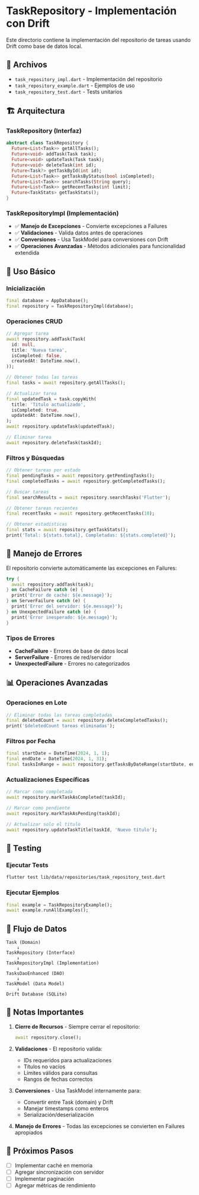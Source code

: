 # TaskRepository - Implementación con Drift

Este directorio contiene la implementación del repositorio de tareas usando Drift como base de datos local.

## 📁 Archivos

- `task_repository_impl.dart` - Implementación del repositorio
- `task_repository_example.dart` - Ejemplos de uso
- `task_repository_test.dart` - Tests unitarios

## 🏗️ Arquitectura

### TaskRepository (Interfaz)
```dart
abstract class TaskRepository {
  Future<List<Task>> getAllTasks();
  Future<void> addTask(Task task);
  Future<void> updateTask(Task task);
  Future<void> deleteTask(int id);
  Future<Task?> getTaskById(int id);
  Future<List<Task>> getTasksByStatus(bool isCompleted);
  Future<List<Task>> searchTasks(String query);
  Future<List<Task>> getRecentTasks(int limit);
  Future<TaskStats> getTaskStats();
}
```

### TaskRepositoryImpl (Implementación)
- ✅ **Manejo de Excepciones** - Convierte excepciones a Failures
- ✅ **Validaciones** - Valida datos antes de operaciones
- ✅ **Conversiones** - Usa TaskModel para conversiones con Drift
- ✅ **Operaciones Avanzadas** - Métodos adicionales para funcionalidad extendida

## 🔧 Uso Básico

### Inicialización
```dart
final database = AppDatabase();
final repository = TaskRepositoryImpl(database);
```

### Operaciones CRUD
```dart
// Agregar tarea
await repository.addTask(Task(
  id: null,
  title: 'Nueva tarea',
  isCompleted: false,
  createdAt: DateTime.now(),
));

// Obtener todas las tareas
final tasks = await repository.getAllTasks();

// Actualizar tarea
final updatedTask = task.copyWith(
  title: 'Título actualizado',
  isCompleted: true,
  updatedAt: DateTime.now(),
);
await repository.updateTask(updatedTask);

// Eliminar tarea
await repository.deleteTask(taskId);
```

### Filtros y Búsquedas
```dart
// Obtener tareas por estado
final pendingTasks = await repository.getPendingTasks();
final completedTasks = await repository.getCompletedTasks();

// Buscar tareas
final searchResults = await repository.searchTasks('Flutter');

// Obtener tareas recientes
final recentTasks = await repository.getRecentTasks(10);

// Obtener estadísticas
final stats = await repository.getTaskStats();
print('Total: ${stats.total}, Completadas: ${stats.completed}');
```

## 🚨 Manejo de Errores

El repositorio convierte automáticamente las excepciones en Failures:

```dart
try {
  await repository.addTask(task);
} on CacheFailure catch (e) {
  print('Error de caché: ${e.message}');
} on ServerFailure catch (e) {
  print('Error del servidor: ${e.message}');
} on UnexpectedFailure catch (e) {
  print('Error inesperado: ${e.message}');
}
```

### Tipos de Errores
- **CacheFailure** - Errores de base de datos local
- **ServerFailure** - Errores de red/servidor
- **UnexpectedFailure** - Errores no categorizados

## 📊 Operaciones Avanzadas

### Operaciones en Lote
```dart
// Eliminar todas las tareas completadas
final deletedCount = await repository.deleteCompletedTasks();
print('$deletedCount tareas eliminadas');
```

### Filtros por Fecha
```dart
final startDate = DateTime(2024, 1, 1);
final endDate = DateTime(2024, 1, 31);
final tasksInRange = await repository.getTasksByDateRange(startDate, endDate);
```

### Actualizaciones Específicas
```dart
// Marcar como completada
await repository.markTaskAsCompleted(taskId);

// Marcar como pendiente
await repository.markTaskAsPending(taskId);

// Actualizar solo el título
await repository.updateTaskTitle(taskId, 'Nuevo título');
```

## 🧪 Testing

### Ejecutar Tests
```bash
flutter test lib/data/repositories/task_repository_test.dart
```

### Ejecutar Ejemplos
```dart
final example = TaskRepositoryExample();
await example.runAllExamples();
```

## 🔄 Flujo de Datos

```
Task (Domain) 
    ↓
TaskRepository (Interface)
    ↓
TaskRepositoryImpl (Implementation)
    ↓
TasksDaoEnhanced (DAO)
    ↓
TaskModel (Data Model)
    ↓
Drift Database (SQLite)
```

## 📝 Notas Importantes

1. **Cierre de Recursos** - Siempre cerrar el repositorio:
   ```dart
   await repository.close();
   ```

2. **Validaciones** - El repositorio valida:
   - IDs requeridos para actualizaciones
   - Títulos no vacíos
   - Límites válidos para consultas
   - Rangos de fechas correctos

3. **Conversiones** - Usa TaskModel internamente para:
   - Convertir entre Task (domain) y Drift
   - Manejar timestamps como enteros
   - Serialización/deserialización

4. **Manejo de Errores** - Todas las excepciones se convierten en Failures apropiados

## 🚀 Próximos Pasos

- [ ] Implementar caché en memoria
- [ ] Agregar sincronización con servidor
- [ ] Implementar paginación
- [ ] Agregar métricas de rendimiento
